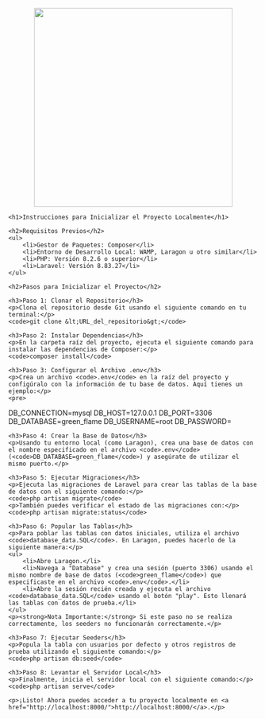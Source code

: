 <p align="center"><a href="https://laravel.com" target="_blank"><img src="https://raw.githubusercontent.com/laravel/art/master/logo-lockup/5%20SVG/2%20CMYK/1%20Full%20Color/laravel-logolockup-cmyk-red.svg" width="400"></a></p>







    <h1>Instrucciones para Inicializar el Proyecto Localmente</h1>

    <h2>Requisitos Previos</h2>
    <ul>
        <li>Gestor de Paquetes: Composer</li>
        <li>Entorno de Desarrollo Local: WAMP, Laragon u otro similar</li>
        <li>PHP: Versión 8.2.6 o superior</li>
        <li>Laravel: Versión 8.83.27</li>
    </ul>

    <h2>Pasos para Inicializar el Proyecto</h2>

    <h3>Paso 1: Clonar el Repositorio</h3>
    <p>Clona el repositorio desde Git usando el siguiente comando en tu terminal:</p>
    <code>git clone &lt;URL_del_repositorio&gt;</code>

    <h3>Paso 2: Instalar Dependencias</h3>
    <p>En la carpeta raíz del proyecto, ejecuta el siguiente comando para instalar las dependencias de Composer:</p>
    <code>composer install</code>

    <h3>Paso 3: Configurar el Archivo .env</h3>
    <p>Crea un archivo <code>.env</code> en la raíz del proyecto y configúralo con la información de tu base de datos. Aquí tienes un ejemplo:</p>
    <pre>
DB_CONNECTION=mysql
DB_HOST=127.0.0.1
DB_PORT=3306
DB_DATABASE=green_flame
DB_USERNAME=root
DB_PASSWORD=
    </pre>

    <h3>Paso 4: Crear la Base de Datos</h3>
    <p>Usando tu entorno local (como Laragon), crea una base de datos con el nombre especificado en el archivo <code>.env</code> (<code>DB_DATABASE=green_flame</code>) y asegúrate de utilizar el mismo puerto.</p>

    <h3>Paso 5: Ejecutar Migraciones</h3>
    <p>Ejecuta las migraciones de Laravel para crear las tablas de la base de datos con el siguiente comando:</p>
    <code>php artisan migrate</code>
    <p>También puedes verificar el estado de las migraciones con:</p>
    <code>php artisan migrate:status</code>

    <h3>Paso 6: Popular las Tablas</h3>
    <p>Para poblar las tablas con datos iniciales, utiliza el archivo <code>database_data.SQL</code>. En Laragon, puedes hacerlo de la siguiente manera:</p>
    <ul>
        <li>Abre Laragon.</li>
        <li>Navega a "Database" y crea una sesión (puerto 3306) usando el mismo nombre de base de datos (<code>green_flame</code>) que especificaste en el archivo <code>.env</code>.</li>
        <li>Abre la sesión recién creada y ejecuta el archivo <code>database_data.SQL</code> usando el botón "play". Esto llenará las tablas con datos de prueba.</li>
    </ul>
    <p><strong>Nota Importante:</strong> Si este paso no se realiza correctamente, los seeders no funcionarán correctamente.</p>

    <h3>Paso 7: Ejecutar Seeders</h3>
    <p>Popula la tabla con usuarios por defecto y otros registros de prueba utilizando el siguiente comando:</p>
    <code>php artisan db:seed</code>

    <h3>Paso 8: Levantar el Servidor Local</h3>
    <p>Finalmente, inicia el servidor local con el siguiente comando:</p>
    <code>php artisan serve</code>

    <p>¡Listo! Ahora puedes acceder a tu proyecto localmente en <a href="http://localhost:8000/">http://localhost:8000/</a>.</p>




